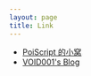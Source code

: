 ```yaml
---
layout: page
title: Link
---
```


* [PoiScript 的小窝](https://blog.poi.cat/)
* [VOID001's Blog](https://void-shana.moe)
